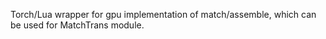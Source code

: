 Torch/Lua wrapper for gpu implementation of match/assemble, which can be used for MatchTrans module. 
